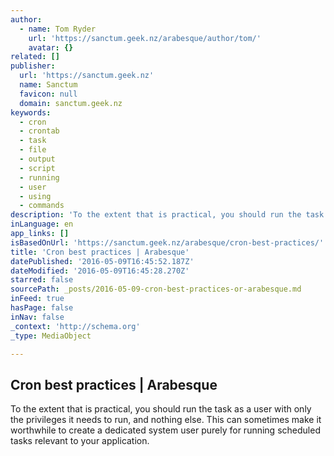 ```yaml
---
author:
  - name: Tom Ryder
    url: 'https://sanctum.geek.nz/arabesque/author/tom/'
    avatar: {}
related: []
publisher:
  url: 'https://sanctum.geek.nz'
  name: Sanctum
  favicon: null
  domain: sanctum.geek.nz
keywords:
  - cron
  - crontab
  - task
  - file
  - output
  - script
  - running
  - user
  - using
  - commands
description: 'To the extent that is practical, you should run the task as a user with only the privileges it needs to run, and nothing else. This can sometimes make it worthwhile to create a dedicated system user purely for running scheduled tasks relevant to your application.'
inLanguage: en
app_links: []
isBasedOnUrl: 'https://sanctum.geek.nz/arabesque/cron-best-practices/'
title: 'Cron best practices | Arabesque'
datePublished: '2016-05-09T16:45:52.187Z'
dateModified: '2016-05-09T16:45:28.270Z'
starred: false
sourcePath: _posts/2016-05-09-cron-best-practices-or-arabesque.md
inFeed: true
hasPage: false
inNav: false
_context: 'http://schema.org'
_type: MediaObject

---
```

<article style=""><h1>Cron best practices | Arabesque</h1><p>To the extent that is practical, you should run the task as a user with only the privileges it needs to run, and nothing else. This can sometimes make it worthwhile to create a dedicated system user purely for running scheduled tasks relevant to your application.</p></article>
